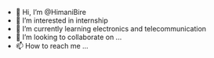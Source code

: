 - 👋 Hi, I’m @HimaniBire
- 👀 I’m interested in internship
- 🌱 I’m currently learning electronics and telecommunication 
- 💞️ I’m looking to collaborate on ...
- 📫 How to reach me ...

<!---
HimaniBire/HimaniBire is a ✨ special ✨ repository because its `README.md` (this file) appears on your GitHub profile.
You can click the Preview link to take a look at your changes.
--->
